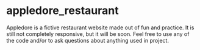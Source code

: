 # appledore_restaurant
Appledore is a fictive restaurant website made out of fun and practice. It is still not completely responsive, but it will be soon.
Feel free to use any of the code and/or to ask questions about anything used in project.
